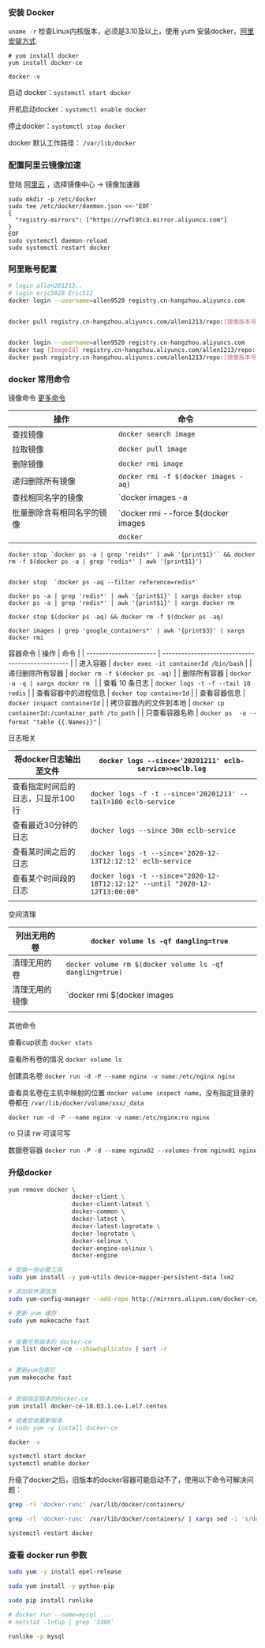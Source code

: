### 安装 Docker 



`uname -r` 检查Linux内核版本，必须是3.10及以上，使用 yum 安装docker，[阿里安装方式](https://developer.aliyun.com/article/765545) 

```shell
# yum install docker
yum install docker-ce

docker -v
```



启动 docker：`systemctl start docker` 

开机启动docker：`systemctl enable docker`

停止docker：`systemctl stop docker`

docker 默认工作路径： `/var/lib/docker`





### 配置阿里云镜像加速


登陆 [阿里云](https://cr.console.aliyun.com/cn-hangzhou/instances/mirrors?spm=5176.12901015.0.i12901015.76b5525cl8YLXE) ，选择镜像中心 -> 镜像加速器

```shell
sudo mkdir -p /etc/docker
sudo tee /etc/docker/daemon.json <<-'EOF'
{
  "registry-mirrors": ["https://rwfl9tc3.mirror.aliyuncs.com"]
}
EOF
sudo systemctl daemon-reload
sudo systemctl restart docker
```





### 阿里账号配置

```bash
# login allen201213..
# login eric5828 Eric512
docker login --username=allen9520 registry.cn-hangzhou.aliyuncs.com


docker pull registry.cn-hangzhou.aliyuncs.com/allen1213/repo:[镜像版本号]


docker login --username=allen9520 registry.cn-hangzhou.aliyuncs.com
docker tag [ImageId] registry.cn-hangzhou.aliyuncs.com/allen1213/repo:[镜像版本号]
docker push registry.cn-hangzhou.aliyuncs.com/allen1213/repo:[镜像版本号]

```







### docker 常用命令 

镜像命令  [更多命令](https://docs.docker.com/engine/reference/commandline/docker/)

| 操作                       | 命令                                                         |
| -------------------------- | ------------------------------------------------------------ |
| 查找镜像                   | `docker search image`                                        |
| 拉取镜像                   | `docker pull image`                                          |
| 删除镜像                   | `docker rmi image`                                           |
| 递归删除所有镜像           | `docker rmi -f $(docker images -aq)`                         |
| 查找相同名字的镜像         | `docker images -a |grep name | awk '{print$3}' `             |
| 批量删除含有相同名字的镜像 | `docker rmi --force $(docker images | grep name | awk '{print$3}')` |
|                            | `docker `                                                    |



```
docker stop `docker ps -a | grep 'reids*' | awk '{print$1}'` && docker rm -f $(docker ps -a | grep 'redis*' | awk '{print$1}')


docker stop  `docker ps -aq --filter reference=redis*`

docker ps -a | grep 'redis*' | awk '{print$1}' | xargs docker stop
docker ps -a | grep 'redis*' | awk '{print$1}' | xargs docker rm

docker stop $(docker ps -aq) && docker rm -f $(docker ps -aq)

docker images | grep 'google_containers*' | awk '{print$3}' | xargs docker rmi

```



容器命令
| 操作                   | 命令                                             |
| ---------------------- | ------------------------------------------------ |
| 进入容器               | `docker exec -it containerId /bin/bash`          |
| 递归删除所有容器       | `docker rm -f $(docker ps -aq)`                  |
| 删除所有容器           | `docker -a -q | xargs docker rm `                |
| 查看 10 条日志         | `docker logs -t -f --tail 10 redis`              |
| 查看容器中的进程信息   | `docker top containerId`                         |
| 查看容器信息           | `docker inspact containerId`                     |
| 拷贝容器内的文件到本地 | `docker cp containerId:/container_path /to_path` |
| 只查看容器名称         | `docker ps  -a --format "table {{.Names}}"`      |







日志相关

| 将docker日志输出至文件            | `docker logs --since='20201211' eclb-service>>eclb.log`      |
| --------------------------------- | ------------------------------------------------------------ |
| 查看指定时间后的日志，只显示100行 | `docker logs -f -t --since='20201213' --tail=100 eclb-service` |
| 查看最近30分钟的日志              | `docker logs --since 30m eclb-service`                       |
| 查看某时间之后的日志              | `docker logs -t --since='2020-12-13T12:12:12' eclb-service`  |
| 查看某个时间段的日志              | `docker logs -t --since="2020-12-18T12:12:12" --until "2020-12-12T13:00:00"` |
|                                   |                                                              |



空间清理

| 列出无用的卷   | `docker volume ls -qf dangling=true`                         |
| -------------- | ------------------------------------------------------------ |
| 清理无用的卷   | `docker volume rm $(docker volume ls -qf dangling=true)`     |
| 清理无用的镜像 | `docker rmi $(docker images | grep '^<none> | awk '{print $3}')` |
|                |                                                              |





其他命令

查看cup状态  `docker stats`

查看所有卷的情况  `docker volume ls`



创建具名卷  `docker run -d -P --name nginx -v name:/etc/nginx nginx`



查看具名卷在主机中映射的位置  `docker volume inspect name`，没有指定目录的卷都在 `/var/lib/docker/volume/xxx/_data`



`docker run -d -P --name nginx -v name:/etc/nginx:ro nginx`

ro 只读  rw 可读可写




数据卷容器  `docker run -P -d --name nginx02 --volumes-from nginx01 nginx`





### 升级docker

```bash
yum remove docker \
                  docker-client \
                  docker-client-latest \
                  docker-common \
                  docker-latest \
                  docker-latest-logrotate \
                  docker-logrotate \
                  docker-selinux \
                  docker-engine-selinux \
                  docker-engine
```



```bash
# 安装一些必要工具
sudo yum install -y yum-utils device-mapper-persistent-data lvm2

# 添加软件源信息
sudo yum-config-manager --add-repo http://mirrors.aliyun.com/docker-ce/linux/centos/docker-ce.repo

# 更新 yum 缓存
sudo yum makecache fast


# 查看可用版本的 docker-ce
yum list docker-ce --showduplicates | sort -r


# 更新yum包索引
yum makecache fast


# 安装指定版本的docker-ce
yum install docker-ce-18.03.1.ce-1.el7.centos

# 或者安装最新版本
# sudo yum -y install docker-ce

docker -v

systemctl start docker
systemctl enable docker
```



升级了docker之后，旧版本的docker容器可能启动不了，使用以下命令可解决问题：

```bash
grep -rl 'docker-runc' /var/lib/docker/containers/

grep -rl 'docker-runc' /var/lib/docker/containers/ | xargs sed -i 's/docker-runc/runc/g'

systemctl restart docker

```





### 查看 docker run 参数

```bash
sudo yum -y install epel-release

sudo yum install -y python-pip

sudo pip install runlike

# docker run --name=mysql ... 
# netstat -lntup | grep '3306'

runlike -p mysql
```



























